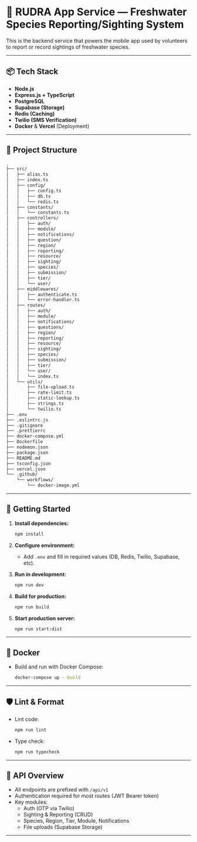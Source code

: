 # 🐬 RUDRA App Service — Freshwater Species Reporting/Sighting System

This is the backend service that powers the mobile app used by volunteers to report or record sightings of freshwater species.

---

## 📦 Tech Stack

- **Node.js**
- **Express.js + TypeScript**
- **PostgreSQL**
- **Supabase (Storage)**
- **Redis (Caching)**
- **Twilio (SMS Verification)**
- **Docker** & **Vercel** (Deployment)

---

## 📂 Project Structure

```bash
.
├── src/
│   ├── alias.ts
│   ├── index.ts
│   ├── config/
│   │   ├── config.ts
│   │   ├── db.ts
│   │   └── redis.ts
│   ├── constants/
│   │   └── constants.ts
│   ├── controllers/
│   │   ├── auth/
│   │   ├── module/
│   │   ├── notifications/
│   │   ├── question/
│   │   ├── region/
│   │   ├── reporting/
│   │   ├── resource/
│   │   ├── sighting/
│   │   ├── species/
│   │   ├── submission/
│   │   ├── tier/
│   │   └── user/
│   ├── middlewares/
│   │   ├── authenticate.ts
│   │   └── error-handler.ts
│   ├── routes/
│   │   ├── auth/
│   │   ├── module/
│   │   ├── notifications/
│   │   ├── questions/
│   │   ├── region/
│   │   ├── reporting/
│   │   ├── resource/
│   │   ├── sighting/
│   │   ├── species/
│   │   ├── submission/
│   │   ├── tier/
│   │   └── user/
│   │   └── index.ts
│   └── utils/
│       ├── file-upload.ts
│       ├── rate-limit.ts
│       ├── static-lookup.ts
│       ├── strings.ts
│       └── twilio.ts
├── .env
├── .eslintrc.js
├── .gitignore
├── .prettierrc
├── docker-compose.yml
├── Dockerfile
├── nodemon.json
├── package.json
├── README.md
├── tsconfig.json
├── vercel.json
└── .github/
    └── workflows/
        └── docker-image.yml
```

---

## 🚀 Getting Started

1. **Install dependencies:**

   ```sh
   npm install
   ```

2. **Configure environment:**
   - Add `.env` and fill in required values (DB, Redis, Twilio, Supabase, etc).

3. **Run in development:**

   ```sh
   npm run dev
   ```

4. **Build for production:**

   ```sh
   npm run build
   ```

5. **Start production server:**
   ```sh
   npm run start:dist
   ```

---

## 🐳 Docker

- Build and run with Docker Compose:
  ```sh
  docker-compose up --build
  ```

---

## 🛡️ Lint & Format

- Lint code:
  ```sh
  npm run lint
  ```
- Type check:
  ```sh
  npm run typecheck
  ```

---

## 📖 API Overview

- All endpoints are prefixed with `/api/v1`
- Authentication required for most routes (JWT Bearer token)
- Key modules:
  - Auth (OTP via Twilio)
  - Sighting & Reporting (CRUD)
  - Species, Region, Tier, Module, Notifications
  - File uploads (Supabase Storage)

---
